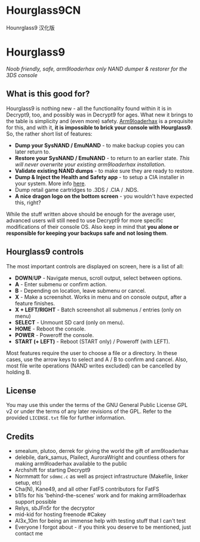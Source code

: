 # Hourglass9CN

Hounrglass9 汉化版

# Hourglass9
_Noob friendly, safe, arm9loaderhax only NAND dumper & restorer for the 3DS console_

## What is this good for?

Hourglass9 is nothing new - all the functionality found within it is in Decrypt9, too, and possibly was in Decrypt9 for ages. What new it brings to the table is simplicity and (even more) safety. [Arm9loaderhax](https://github.com/Plailect/Guide/wiki) is a prequisite for this, and with it, __it is impossible to brick your console with Hourglass9__. So, the rather short list of features:
* __Dump your SysNAND / EmuNAND__ - to make backup copies you can later return to.
* __Restore your SysNAND / EmuNAND__ - to return to an earlier state. _This will never overwrite your existing arm9loaderhax installation_.
* __Validate existing NAND dumps__ - to make sure they are ready to restore.
* __Dump & Inject the Health and Safety app__ - to setup a CIA installer in your system. More info [here](https://gbatemp.net/threads/release-inject-any-app-into-health-safety-o3ds-n3ds-cfw-only.402236/).
* Dump retail game cartridges to .3DS / .CIA / .NDS.
* __A nice dragon logo on the bottom screen__ - you wouldn't have expected this, right?

While the stuff written above should be enough for the average user, advanced users will still need to use Decrypt9 for more specific modifications of their console OS. Also keep in mind that __you alone or responsible for keeping your backups safe and not losing them__.

## Hourglass9 controls

The most important controls are displayed on screen, here is a list of all:
* __DOWN__/__UP__ - Navigate menus, scroll output, select between options.
* __A__ - Enter submenu or confirm action.
* __B__ - Depending on location, leave submenu or cancel.
* __X__ - Make a screenshot. Works in menu and on console output, after a feature finishes.
* __X + LEFT/RIGHT__ - Batch screenshot all submenus / entries (only on menu)
* __SELECT__ - Unmount SD card (only on menu).
* __HOME__ - Reboot the console.
* __POWER__ - Poweroff the console.
* __START (+ LEFT)__ - Reboot (START only) / Poweroff (with LEFT).

Most features require the user to choose a file or a directory. In these cases, use the arrow keys to select and A / B to confirm and cancel. Also, most file write operations (NAND writes excluded) can be cancelled by holding B.

## License
You may use this under the terms of the GNU General Public License GPL v2 or under the terms of any later revisions of the GPL. Refer to the provided `LICENSE.txt` file for further information.

## Credits
* smealum, plutoo, derrek for giving the world the gift of arm9loaderhax
* delebile, dark_samus, Plailect, AuroraWright and countless others for making arm9loaderhax available to the public
* Archshift for starting Decrypt9
* Normmatt for `sdmmc.c` as well as project infrastructure (Makefile, linker setup, etc)
* Cha(N), Kane49, and all other FatFS contributors for FatFS
* b1l1s for his 'behind-the-scenes' work and for making arm9loaderhax support possible
* Relys, sbJFn5r for the decryptor
* mid-kid for hosting freenode #Cakey
* Al3x_10m for being an immense help with testing stuff that I can't test
* Everyone I forgot about - if you think you deserve to be mentioned, just contact me
